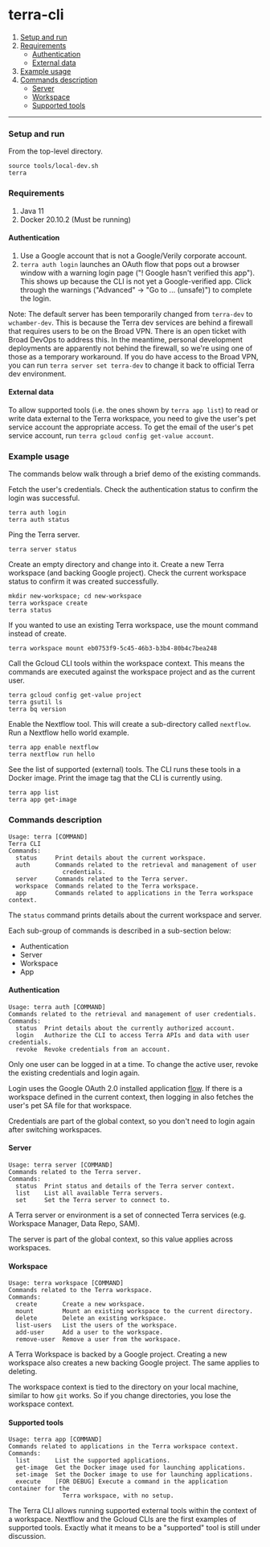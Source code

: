 # terra-cli

1. [Setup and run](#setup-and-run)
2. [Requirements](#requirements)
    * [Authentication](#authentication)
    * [External data](#external-data)
3. [Example usage](#example-usage)
4. [Commands description](#commands-description)
    * [Server](#server)
    * [Workspace](#workspace)
    * [Supported tools](#supported-tools)

-----

### Setup and run
From the top-level directory.
```
source tools/local-dev.sh
terra
```

### Requirements
1. Java 11
2. Docker 20.10.2 (Must be running)

#### Authentication
1. Use a Google account that is not a Google/Verily corporate account.
2. `terra auth login` launches an OAuth flow that pops out a browser window with a warning login
page ("! Google hasn't verified this app"). This shows up because the CLI is not yet a Google-verified
app. Click through the warnings ("Advanced" -> "Go to ... (unsafe)") to complete the login.

Note: The default server has been temporarily changed from `terra-dev` to `wchamber-dev`.
This is because the Terra dev services are behind a firewall that requires users to be
on the Broad VPN. There is an open ticket with Broad DevOps to address this. In the meantime,
personal development deployments are apparently not behind the firewall, so we're using
one of those as a temporary workaround. If you do have access to the Broad VPN, you can run 
`terra server set terra-dev` to change it back to official Terra dev environment.

#### External data 
To allow supported tools (i.e. the ones shown by `terra app list`) to read or write data external
to the Terra workspace, you need to give the user's pet service account the appropriate access.
To get the email of the user's pet service account, run `terra gcloud config get-value account`.

### Example usage
The commands below walk through a brief demo of the existing commands.

Fetch the user's credentials.
Check the authentication status to confirm the login was successful.
```
terra auth login
terra auth status
```

Ping the Terra server.
```
terra server status
```

Create an empty directory and change into it.
Create a new Terra workspace (and backing Google project).
Check the current workspace status to confirm it was created successfully.
```
mkdir new-workspace; cd new-workspace
terra workspace create
terra status
```

If you wanted to use an existing Terra workspace, use the mount command instead of create.
```
terra workspace mount eb0753f9-5c45-46b3-b3b4-80b4c7bea248
```

Call the Gcloud CLI tools within the workspace context.
This means the commands are executed against the workspace project and as the current user.
```
terra gcloud config get-value project
terra gsutil ls
terra bq version
```

Enable the Nextflow tool. This will create a sub-directory called `nextflow`.
Run a Nextflow hello world example.
```
terra app enable nextflow
terra nextflow run hello
```

See the list of supported (external) tools.
The CLI runs these tools in a Docker image. Print the image tag that the CLI is currently using.
```
terra app list
terra app get-image
```

### Commands description
```
Usage: terra [COMMAND]
Terra CLI
Commands:
  status     Print details about the current workspace.
  auth       Commands related to the retrieval and management of user
               credentials.
  server     Commands related to the Terra server.
  workspace  Commands related to the Terra workspace.
  app        Commands related to applications in the Terra workspace context.
```

The `status` command prints details about the current workspace and server.

Each sub-group of commands is described in a sub-section below:
- Authentication
- Server
- Workspace
- App

#### Authentication
```
Usage: terra auth [COMMAND]
Commands related to the retrieval and management of user credentials.
Commands:
  status  Print details about the currently authorized account.
  login   Authorize the CLI to access Terra APIs and data with user credentials.
  revoke  Revoke credentials from an account.
```

Only one user can be logged in at a time. To change the active user, revoke the existing credentials and login again.

Login uses the Google OAuth 2.0 installed application [flow](https://developers.google.com/identity/protocols/oauth2/native-app).
If there is a workspace defined in the current context, then logging in also fetches the user's pet SA file for that workspace.

Credentials are part of the global context, so you don't need to login again after switching workspaces.

#### Server
```
Usage: terra server [COMMAND]
Commands related to the Terra server.
Commands:
  status  Print status and details of the Terra server context.
  list    List all available Terra servers.
  set     Set the Terra server to connect to.
```

A Terra server or environment is a set of connected Terra services (e.g. Workspace Manager, Data Repo, SAM).

The server is part of the global context, so this value applies across workspaces.

#### Workspace
```
Usage: terra workspace [COMMAND]
Commands related to the Terra workspace.
Commands:
  create       Create a new workspace.
  mount        Mount an existing workspace to the current directory.
  delete       Delete an existing workspace.
  list-users   List the users of the workspace.
  add-user     Add a user to the workspace.
  remove-user  Remove a user from the workspace.
```

A Terra Workspace is backed by a Google project. Creating a new workspace also creates a new backing Google project.
The same applies to deleting.

The workspace context is tied to the directory on your local machine, similar to how `git` works.
So if you change directories, you lose the workspace context.

#### Supported tools
```
Usage: terra app [COMMAND]
Commands related to applications in the Terra workspace context.
Commands:
  list       List the supported applications.
  get-image  Get the Docker image used for launching applications.
  set-image  Set the Docker image to use for launching applications.
  execute    [FOR DEBUG] Execute a command in the application container for the
               Terra workspace, with no setup.
```

The Terra CLI allows running supported external tools within the context of a workspace.
Nextflow and the Gcloud CLIs are the first examples of supported tools.
Exactly what it means to be a "supported" tool is still under discussion.